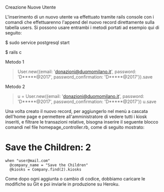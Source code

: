 Creazione Nuove Utente 

L'inserimento di un nuovo utente va effettuato tramite rails console con i comandi che effettuarenno l'append del nuovo record direttamente sulla tabella users. Si possono usare entrambi i metodi portati ad esempio qui di seguito: 

$ sudo service postgresql start

$ rails c 

Metodo 1
> User.new({email: 'donazioni@duomomilano.it', password: 'D*****@2017', password_confirmation: 'D*****@2017'}).save

Metodo 2
> u = User.new({email: 'donazioni@duomomilano.it', password: 'D*****@2017', password_confirmation: 'D*****@2017'})
> u.save

Una volta creato il nuovo record, per aggiungerlo nel menù a cascata dell'home page e permettere all'amministratore di vedere tutti i kiosk inseriti, e filtrare le transazioni relative, bisogna inserire il seguente blocco comandi nel file homepage_controller.rb, come di seguito mostrato:

# Save the Children: 2
    when "user@mail.com"
      @company_name = "Save the Children"
      @kiosks = Company.find(2).kiosks
      
Come dopo ogni aggiunta o cambio di codice, dobbiamo caricare le modifiche su Git e poi inviarle in produzione su Heroku.      
